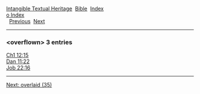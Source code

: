 [Intangible Textual Heritage](../../index)  [Bible](../index) 
[Index](index)   
[o Index](_o_)  
  [Previous](c08141)  [Next](c08143) 

------------------------------------------------------------------------

### &lt;overflown&gt; 3 entries

[Ch1 12:15](../kjv/ch1012.htm#015)  
[Dan 11:22](../kjv/dan011.htm#022)  
[Job 22:16](../kjv/job022.htm#016)  

------------------------------------------------------------------------

[Next: overlaid (35)](c08143)
